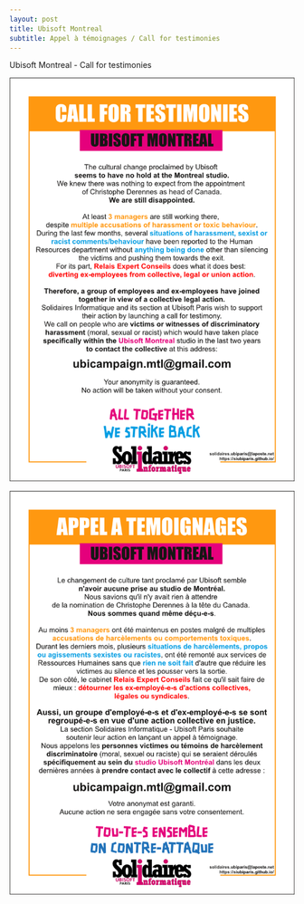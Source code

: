 ```yaml
---
layout: post
title: Ubisoft Montreal
subtitle: Appel à témoignages / Call for testimonies
---
```


Ubisoft Montreal - Call for testimonies

![SIUbiParis](../assets/img/UbisoftParis_Affichage_022_EN.png)

![SIUbiParis](../assets/img/UbisoftParis_Affichage_022.png)
  
